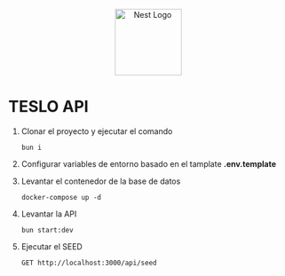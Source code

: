 <p align="center">
  <a href="http://nestjs.com/" target="blank"><img src="https://nestjs.com/img/logo-small.svg" width="120" alt="Nest Logo" /></a>
</p>

# TESLO API

1. Clonar el proyecto y ejecutar el comando

    ```
    bun i
    ```
  
2. Configurar variables de entorno basado en el tamplate __.env.template__

3. Levantar el contenedor de la base de datos

    ```
    docker-compose up -d
    ```
4. Levantar la API 
    ```
    bun start:dev
    ```

5. Ejecutar el SEED

    ```
    GET http://localhost:3000/api/seed
    ```